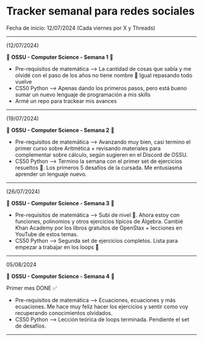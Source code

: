 # Tracker semanal para redes sociales

Fecha de inicio: 12/07/2024 (Cada viernes por X y Threads)

----
(12/07/2024)

💾 **OSSU - Computer Science - Semana 1** 💾

- Pre-requisitos de matemática --> La cantidad de cosas que sabía y me olvidé con el paso de los años no tiene nombre 🫠 Igual repasando todo vuelve
- CS50 Python --> Apenas dando los primeros pasos, pero está bueno sumar un nuevo lenguaje de programación a mis skills 
- Armé un repo para trackear mis avances
----
(19/07/2024)

💾 **OSSU - Computer Science - Semana 2** 💾

- Pre-requisitos de matemática --> Avanzando muy bien, casi termino el primer curso sobre Aritmética + revisando materiales para complementar sobre cálculo, según sugieren en el Discord de OSSU.  
- CS50 Python --> Termino la semana con el primer set de ejercicios resueltos 🚀. Los primeros 5 desafíos de la cursada. Me entusiasma aprender un lenguaje nuevo.    
----
(26/07/2024)

💾 **OSSU - Computer Science - Semana 3** 💾

- Pre-requisitos de matemática --> Subí de nivel 🚀. Ahora estoy con funciones, polinomios y otros ejercicios típicos de Álgebra. Cambié Khan Academy por los libros gratuitos de OpenStax + lecciones en YouTube de estos temas. 
- CS50 Python --> Segunda set de ejercicios completos. Lista para empezar a trabajar en los loops 💪
-------
05/08/2024

💾 **OSSU - Computer Science - Semana 4** 💾

Primer mes DONE ✅ 
- Pre-requisitos de matemática --> Ecuaciones, ecuaciones y más ecuaciones. Me hace muy feliz hacer los ejercicios y sentir como voy recuperando conocimientos olvidados.
- CS50 Python --> Lección teórica de loops terminada. Pendiente el set de desafíos.
----
